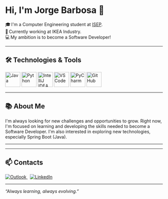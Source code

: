 # Hi, I'm Jorge Barbosa 👋

🎓 I'm a Computer Engineering student at [ISEP](https://www.isep.ipp.pt/).  
💼 Currently working at IKEA Industry.  
💻 My ambition is to become a Software Developer!

---

## 🛠️ Technologies & Tools

<p align="left">
  <img src="https://cdn.jsdelivr.net/gh/devicons/devicon/icons/java/java-original.svg" alt="Java" width="48" height="48"/>
  <img src="https://cdn.jsdelivr.net/gh/devicons/devicon/icons/python/python-original.svg" alt="Python" width="48" height="48"/>
  <img src="https://cdn.jsdelivr.net/gh/devicons/devicon/icons/intellij/intellij-original.svg" alt="IntelliJ IDEA" width="48" height="48"/>
  <img src="https://cdn.jsdelivr.net/gh/devicons/devicon/icons/vscode/vscode-original.svg" alt="VS Code" width="48" height="48"/>
  <img src="https://cdn.jsdelivr.net/gh/devicons/devicon/icons/pycharm/pycharm-original.svg" alt="PyCharm" width="48" height="48"/>
  <img src="https://cdn.jsdelivr.net/gh/devicons/devicon/icons/github/github-original.svg" alt="GitHub" width="48" height="48"/>
</p>

---

## 📚 About Me
I'm always looking for new challenges and opportunities to grow. Right now, I'm focused on learning and developing the skills needed to become a Software Developer. I'm also interested in exploring new technologies, especially Spring Boot (Java).<!-- and .NET (C#).-->

---

<!--
## 🚀 Featured Projects

- [Project Name 1](#) – Brief project description.
- [Project Name 2](#) – Brief project description.

(Add your main project/repo links here!)
-->

---

## 📫 Contacts

<p>
  <a href="mailto:barbosa.jorge@outlook.com">
    <img src="https://img.shields.io/badge/Outlook-0078D4?style=for-the-badge&logo=microsoft-outlook&logoColor=white" alt="Outlook"/>
  </a>
  &nbsp;
  <a href="https://www.linkedin.com/in/jo-barbosa/">
    <img src="https://img.shields.io/badge/LinkedIn-0A66C2?style=for-the-badge&logo=linkedin&logoColor=white" alt="LinkedIn"/>
  </a>
</p>

---

*“Always learning, always evolving.”*
